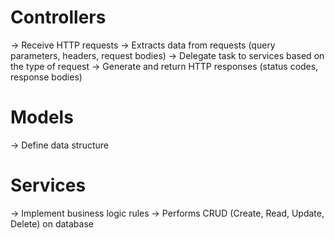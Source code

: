 # Controllers
→ Receive HTTP requests
→ Extracts data from requests (query parameters, headers, request bodies)
→ Delegate task to services based on the type of request
→ Generate and return HTTP responses (status codes, response bodies)

# Models
→ Define data structure

# Services
→ Implement business logic  rules
→ Performs CRUD (Create, Read, Update, Delete) on database